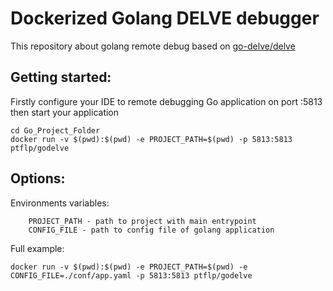 # Dockerized Golang DELVE debugger

This repository about golang remote debug based on [go-delve/delve](https://github.com/go-delve/delve)

## Getting started:

Firstly configure your IDE to remote debugging Go application on port :5813
then start your application
```shell script
cd Go_Project_Folder
docker run -v $(pwd):$(pwd) -e PROJECT_PATH=$(pwd) -p 5813:5813 ptflp/godelve
```

## Options:

Environments variables:

```.env
    PROJECT_PATH - path to project with main entrypoint
    CONFIG_FILE - path to config file of golang application
```
Full example:

```shell script
docker run -v $(pwd):$(pwd) -e PROJECT_PATH=$(pwd) -e CONFIG_FILE=./conf/app.yaml -p 5813:5813 ptflp/godelve 
```
